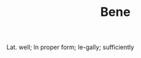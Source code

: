 ---
title: Bene
permalink: "/definitions/bene.html"
body: Lat. well; ln proper form; le-gally; sufficiently
published_at: '2018-07-07'
layout: post
---